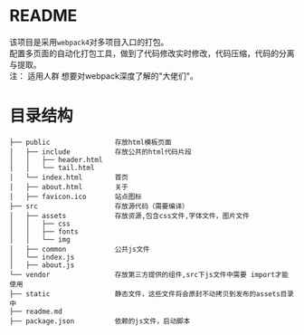 README
==========================

该项目是采用`webpack4`对多项目入口的打包。<br>
配置多页面的自动化打包工具，做到了代码修改实时修改，代码压缩，代码的分离与提取。<br> 
注： 适用人群 想要对webpack深度了解的"大佬们"。

目录结构
=========================

```
├── public                存放html模板页面
│   ├── include           存放公共的html代码片段
│   │   ├── header.html 
│   │   └── tail.html
│   └── index.html        首页
│   ├── about.html        关于
│   ├── favicon.ico       站点图标
├── src                   存放源代码（需要编译）
│   ├── assets            存放资源,包含css文件,字体文件，图片文件
│   │   ├── css
│   │   ├── fonts
│   │   └── img
│   ├── common            公共js文件
│   └── index.js
│   ├── about.js				
└── vendor                存放第三方提供的组件,src下js文件中需要 import才能使用
├── static                静态文件，这些文件将会原封不动拷贝到发布的assets目录中
├── readme.md	
├── package.json          依赖的js文件，启动脚本
```

